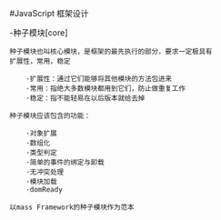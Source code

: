#JavaScript 框架设计

-种子模块[core]

	种子模块也叫核心模块，是框架的最先执行的部分，要求一定极具有
	扩展性，常用，稳定

		·扩展性：通过它们能够将其他模块的方法包进来
		·常用：指绝大多数模块都用到它们，防止做重复工作
		·稳定：指不能轻易在以后版本就给去掉

	种子模块应该包含的功能：

		·对象扩展
		·数组化
		·类型判定
		·简单的事件的绑定与卸载
		·无冲突处理
		·模块加载
		·domReady

	以mass Framework的种子模块作为范本




